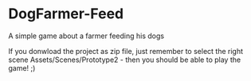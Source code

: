 # DogFarmer-Feed
 A simple game about a farmer feeding his dogs
 
 If you donwload the project as zip file, just remember to select the right scene Assets/Scenes/Prototype2  - then you should be able to play the game! ;)
